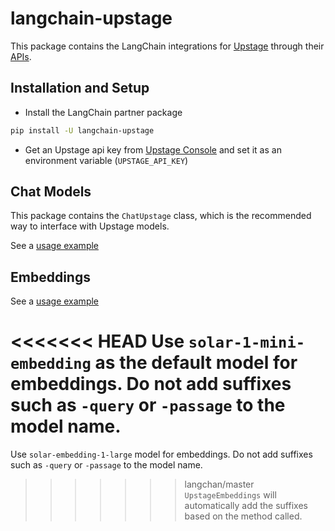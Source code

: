 # langchain-upstage

This package contains the LangChain integrations for [Upstage](https://upstage.ai) through their [APIs](https://developers.upstage.ai/docs/getting-started/models).

## Installation and Setup

- Install the LangChain partner package
```bash
pip install -U langchain-upstage
```

- Get an Upstage api key from [Upstage Console](https://console.upstage.ai/home) and set it as an environment variable (`UPSTAGE_API_KEY`)

## Chat Models

This package contains the `ChatUpstage` class, which is the recommended way to interface with Upstage models.

See a [usage example](https://python.langchain.com/docs/integrations/chat/upstage)

## Embeddings

See a [usage example](https://python.langchain.com/docs/integrations/text_embedding/upstage)

<<<<<<< HEAD
Use `solar-1-mini-embedding` as the default model for embeddings. Do not add suffixes such as `-query` or `-passage` to the model name.
=======
Use `solar-embedding-1-large` model for embeddings. Do not add suffixes such as `-query` or `-passage` to the model name.
>>>>>>> langchan/master
`UpstageEmbeddings` will automatically add the suffixes based on the method called.
